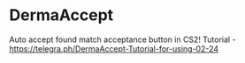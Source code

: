 # DermaAccept
Auto accept found match acceptance button in CS2!
Tutorial - https://telegra.ph/DermaAccept-Tutorial-for-using-02-24
